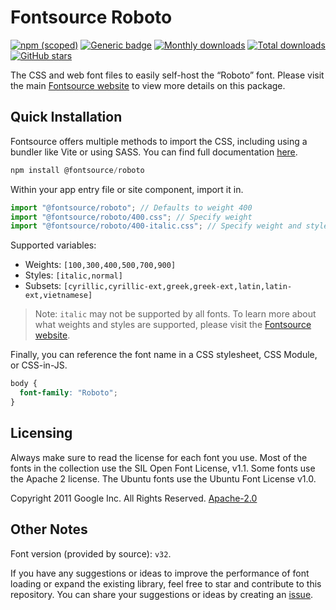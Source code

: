 # Fontsource Roboto

[![npm (scoped)](https://img.shields.io/npm/v/@fontsource/roboto?color=brightgreen)](https://www.npmjs.com/package/@fontsource/roboto) [![Generic badge](https://img.shields.io/badge/fontsource-passing-brightgreen)](https://github.com/fontsource/fontsource) [![Monthly downloads](https://badgen.net/npm/dm/@fontsource/roboto)](https://github.com/fontsource/fontsource) [![Total downloads](https://badgen.net/npm/dt/@fontsource/roboto)](https://github.com/fontsource/fontsource) [![GitHub stars](https://img.shields.io/github/stars/fontsource/fontsource.svg?style=social&label=Star)](https://github.com/fontsource/fontsource/stargazers)

The CSS and web font files to easily self-host the “Roboto” font. Please visit the main [Fontsource website](https://fontsource.org/fonts/roboto) to view more details on this package.

## Quick Installation

Fontsource offers multiple methods to import the CSS, including using a bundler like Vite or using SASS. You can find full documentation [here](https://fontsource.org/docs/getting-started/introduction).

```javascript
npm install @fontsource/roboto
```

Within your app entry file or site component, import it in.

```javascript
import "@fontsource/roboto"; // Defaults to weight 400
import "@fontsource/roboto/400.css"; // Specify weight
import "@fontsource/roboto/400-italic.css"; // Specify weight and style
```

Supported variables:
- Weights: `[100,300,400,500,700,900]`
- Styles: `[italic,normal]`
- Subsets: `[cyrillic,cyrillic-ext,greek,greek-ext,latin,latin-ext,vietnamese]`

> Note: `italic` may not be supported by all fonts. To learn more about what weights and styles are supported, please visit the [Fontsource website](https://fontsource.org/fonts/roboto).

Finally, you can reference the font name in a CSS stylesheet, CSS Module, or CSS-in-JS.

```css
body {
  font-family: "Roboto";
}
```

## Licensing
Always make sure to read the license for each font you use. Most of the fonts in the collection use the SIL Open Font License, v1.1. Some fonts use the Apache 2 license. The Ubuntu fonts use the Ubuntu Font License v1.0.

Copyright 2011 Google Inc. All Rights Reserved.
[Apache-2.0](http://www.apache.org/licenses/LICENSE-2.0.html)

## Other Notes
Font version (provided by source): `v32`.

If you have any suggestions or ideas to improve the performance of font loading or expand the existing library, feel free to star and contribute to this repository. You can share your suggestions or ideas by creating an [issue](https://github.com/fontsource/fontsource/issues).